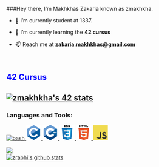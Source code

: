 ###Hey there, I'm Makhkhas Zakaria known as zmakhkha.

- 🔭 I’m currently student at 1337.


- 🌱 I’m currently learning the **42 cursus**

- 📫 Reach me at **zakaria.makhkhas@gmail.com**
<br>
<div class="item">
<h2 style="color: blue" > 42 Cursus <h2>
 <a href="https://github.com/oakoudad/badge42"><img src="https://badge.mediaplus.ma/black/zmakhkha" alt="zmakhkha's 42 stats" /></a></div>
<h3 align="left">Languages and Tools:</h3>
<p align="left"> <a href="https://www.gnu.org/software/bash/" target="_blank"> <img src="https://www.vectorlogo.zone/logos/gnu_bash/gnu_bash-icon.svg" alt="bash" width="40" height="40"/> </a> <a href="https://www.cprogramming.com/" target="_blank"> <img src="https://raw.githubusercontent.com/devicons/devicon/master/icons/c/c-original.svg" alt="c" width="40" height="40"/> </a> <a href="https://www.w3schools.com/cpp/" target="_blank"> <img src="https://raw.githubusercontent.com/devicons/devicon/master/icons/cplusplus/cplusplus-original.svg" alt="cplusplus" width="40" height="40"/> </a> <a href="https://www.w3schools.com/css/" target="_blank"> <img src="https://raw.githubusercontent.com/devicons/devicon/master/icons/css3/css3-original-wordmark.svg" alt="css3" width="40" height="40"/> </a> <a href="https://www.w3.org/html/" target="_blank"> <img src="https://raw.githubusercontent.com/devicons/devicon/master/icons/html5/html5-original-wordmark.svg" alt="html5" width="40" height="40"/> </a> <a href="https://developer.mozilla.org/en-US/docs/Web/JavaScript" target="_blank"> <img src="https://raw.githubusercontent.com/devicons/devicon/master/icons/javascript/javascript-original.svg" alt="javascript" width="40" height="40"/> </a> </p>
<a href="https://github.com/zmakhkha">
  <img align="center" src="https://github-readme-stats.vercel.app/api/top-langs/?username=zrabhi&theme=dark" />
</a>
<br>
<a href="https://github.com/zmakhkha">
 <img align="center" src="https://github-readme-stats.vercel.app/api?username=zrabhi&show_icons=true&theme=radical&line_height=40" alt="zrabhi's github stats"/>
</a>
